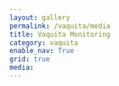 ```yaml
---
layout: gallery
permalink: /vaquita/media
title: Vaquita Monitoring
category: vaquita
enable_nav: True
grid: true
media: 
---
```




